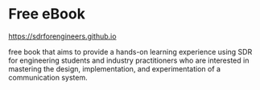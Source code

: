 # Free eBook

https://sdrforengineers.github.io

free book that aims to provide a hands-on learning experience using SDR for engineering students and industry practitioners who are interested in mastering the design, implementation, and experimentation of a communication system.
